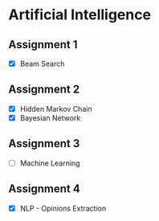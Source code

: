 # Artificial Intelligence

## Assignment 1

- [x] Beam Search

## Assignment 2

- [x] Hidden Markov Chain
- [x] Bayesian Network

## Assignment 3

- [ ] Machine Learning

## Assignment 4

- [x] NLP - Opinions Extraction